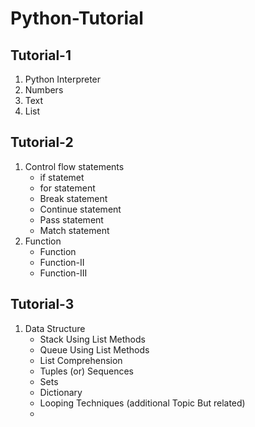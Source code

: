 # Python-Tutorial
## Tutorial-1

1. Python Interpreter
1. Numbers
1. Text
1. List

## Tutorial-2

1. Control flow statements
   * if statemet
   * for statement
   * Break statement
   * Continue statement
   * Pass statement
   * Match statement
1. Function
   * Function
   * Function-II
   * Function-III

## Tutorial-3

1. Data Structure
   * Stack Using List Methods
   * Queue Using List Methods
   * List Comprehension
   * Tuples (or) Sequences
   * Sets
   * Dictionary
   * Looping Techniques (additional Topic But related)
   * 
